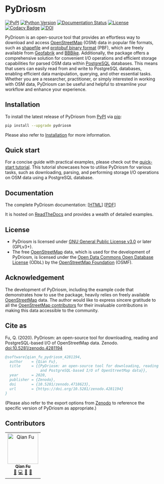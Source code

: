 # PyDriosm

[![PyPI](https://img.shields.io/pypi/v/pydriosm)](https://pypi.org/project/pydriosm/) 
[![Python Version](https://img.shields.io/pypi/pyversions/pydriosm)](https://docs.python.org/3/) 
[![Documentation Status](https://readthedocs.org/projects/pydriosm/badge/?version=latest)](https://pydriosm.readthedocs.io/en/latest/?badge=latest) 
[![License](https://img.shields.io/pypi/l/pydriosm)](https://github.com/mikeqfu/pydriosm/blob/master/LICENSE) 
[![Codacy Badge](https://app.codacy.com/project/badge/Grade/b411ce89cbc445f58377a5799646d4cb)](https://app.codacy.com/gh/mikeqfu/pydriosm/dashboard?utm_source=gh&utm_medium=referral&utm_content=&utm_campaign=Badge_grade) 
[![DOI](https://zenodo.org/badge/92493726.svg)](https://zenodo.org/badge/latestdoi/92493726)

PyDriosm is an open-source tool that provides an effortless way to download and access [OpenStreetMap](https://www.openstreetmap.org/) (OSM) data in popular file formats, such as [shapefile](https://wiki.openstreetmap.org/wiki/Shapefiles) and [protobuf binary format](https://wiki.openstreetmap.org/wiki/PBF_Format) (PBF), which are freely available from [Geofabrik](https://download.geofabrik.de/) and [BBBike](https://download.bbbike.org/). Additionally, the package offers a comprehensive solution for convenient I/O operations and efficient storage capabilities for parsed OSM data within [PostgreSQL](https://www.postgresql.org/) databases. This means that users can easily read from and write to PostgreSQL databases, enabling efficient data manipulation, querying, and other essential tasks. Whether you are a researcher, practitioner, or simply interested in working with OSM data, PyDriosm can be useful and helpful to streamline your workflow and enhance your experience. 

## Installation

To install the latest release of PyDriosm from [PyPI](https://pypi.org/project/pydriosm/) via [pip](https://pip.pypa.io/en/stable/cli/pip/):

```bash
pip install --upgrade pydriosm
```

Please also refer to [Installation](https://pydriosm.readthedocs.io/en/latest/installation.html) for more information. 

## Quick start

For a concise guide with practical examples, please check out the [quick-start tutorial](https://pydriosm.readthedocs.io/en/latest/quick-start.html). This tutorial showcases how to utilise PyDriosm for various tasks, such as downloading, parsing, and performing storage I/O operations on OSM data using a PostgreSQL database.

## Documentation

The complete PyDriosm documentation: [[HTML](https://pydriosm.readthedocs.io/en/latest/)\] \[[PDF](https://pydriosm.readthedocs.io/_/downloads/en/latest/pdf/)] 

It is hosted on [ReadTheDocs](https://readthedocs.org/projects/pydriosm/) and provides a wealth of detailed examples. 

## License

- PyDriosm is licensed under [GNU General Public License v3.0](https://github.com/mikeqfu/pydriosm/blob/master/LICENSE) or later (GPLv3+).
- The free [OpenStreetMap](https://www.openstreetmap.org/) data, which is used for the development of PyDriosm, is licensed under the [Open Data Commons Open Database License](https://opendatacommons.org/licenses/odbl/) (ODbL) by the [OpenStreetMap Foundation](https://osmfoundation.org/) (OSMF).

## Acknowledgement

The development of PyDriosm, including the example code that demonstrates how to use the package, heavily relies on freely available [OpenStreetMap](https://www.openstreetmap.org/) data. The author would like to express sincere gratitude to all the [OpenStreetMap contributors](https://wiki.openstreetmap.org/wiki/Contributors) for their invaluable contributions in making this data accessible to the community.

## Cite as

Fu, Q. (2020). PyDriosm: an open-source tool for downloading, reading and PostgreSQL-based I/O of OpenStreetMap data. Zenodo. [doi:10.5281/zenodo.4281194](https://doi.org/10.5281/zenodo.4281194)

```bibtex
@software{qian_fu_pydriosm_4281194,
  author    = {Qian Fu},
  title     = {{PyDriosm: an open-source tool for downloading, reading
                and PostgreSQL-based I/O of OpenStreetMap data}},
  year      = 2020,
  publisher = {Zenodo},
  doi       = {10.5281/zenodo.4718623},
  url       = {https://doi.org/10.5281/zenodo.4281194}
}
```

(Please also refer to the export options from [Zenodo](https://zenodo.org/search?page=1&size=20&q=conceptrecid:4281194&all_versions&sort=-version) to reference the specific version of PyDriosm as appropriate.)

## Contributors

<!--suppress HtmlDeprecatedAttribute -->
<table>
  <tbody>
    <tr>
      <td align="center">
        <a href="https://github.com/mikeqfu" target="_blank"><img src="https://avatars.githubusercontent.com/u/1729711?v=4?s=100" width="100px;" alt="Qian Fu"/><br><sub><b>Qian Fu</b></sub></a><br>
        <a href="https://github.com/mikeqfu/pydriosm" target="_blank" title="Seeding">&#127793;</a>
        <a href="https://github.com/mikeqfu/pydriosm/commits?author=mikeqfu" target="_blank" title="Code">&#128187;</a>
        <a href="https://github.com/mikeqfu/pydriosm/tree/master/tests" target="_blank" title="Tests">&#129514;</a>
        <a href="https://pydriosm.readthedocs.io/en/latest/" target="_blank" title="Documentation">&#128214;</a>
      </td>
  </tbody>
</table>